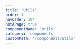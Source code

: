 ```yaml
---
title: 'Utils'
order: 1
navOrder: 104
notAPage: true
componentName: 'utils'
category: 'components'
customPath: '/components/utils'
---
```

